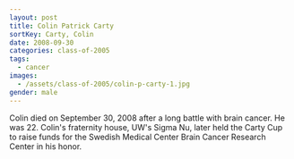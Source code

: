 ```yaml
---
layout: post
title: Colin Patrick Carty
sortKey: Carty, Colin
date: 2008-09-30
categories: class-of-2005
tags:
  - cancer
images:
  - /assets/class-of-2005/colin-p-carty-1.jpg
gender: male
---
```

Colin died on September 30, 2008 after a long battle with brain cancer. He was 22. Colin's fraternity house, UW's Sigma Nu, later held the Carty Cup to raise funds for the Swedish Medical Center Brain Cancer Research Center in his honor.
